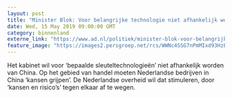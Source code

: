 ```yaml
---
layout: post
title: "Minister Blok: Voor belangrijke technologie niet afhankelijk worden van China"
date: Wed, 15 May 2019 09:00:00 GMT
category: binnenland
externe_link: "https://www.ad.nl/politiek/minister-blok-voor-belangrijke-technologie-niet-afhankelijk-worden-van-china~ac2574ca/"
feature_image: "https://images2.persgroep.net/rcs/WWNc4SSG7nPmMIxd93HzE0tg7q0/diocontent/146192861/_fitwidth/400/?appId=21791a8992982cd8da851550a453bd7f&quality=0.7"
---
```


Het kabinet wil voor ‘bepaalde sleuteltechnologieën’ niet afhankelijk worden van China. Op het gebied van handel moeten Nederlandse bedrijven in China ‘kansen grijpen’. De Nederlandse overheid wil dat stimuleren, door ‘kansen en risico’s’ tegen elkaar af te wegen.
